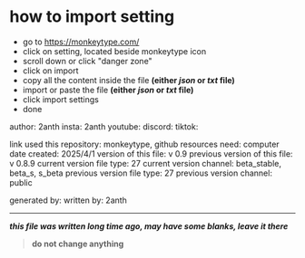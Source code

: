 # how to import setting

- go to https://monkeytype.com/
- click on setting, located beside monkeytype icon
- scroll down or click "danger zone"
- click on import
- copy all the content inside the file **(either *json* or *txt* file)**
- import or paste the file **(either *json* or *txt* file)**
- click import settings
- done

author: 2anth
insta: 2anth
youtube: 
discord:
tiktok: 

link used this repository: monkeytype, github
resources need: computer
date created: 2025/4/1
version of this file: v 0.9
previous version of this file: v 0.8.9
current version file type: 27
current version channel: beta_stable, beta_s, s_beta
previous version file type: 27
previous version channel: public





generated by:
written by: 2anth

---

***this file was written long time ago, may have some blanks, leave it there***
> **do not change anything**
